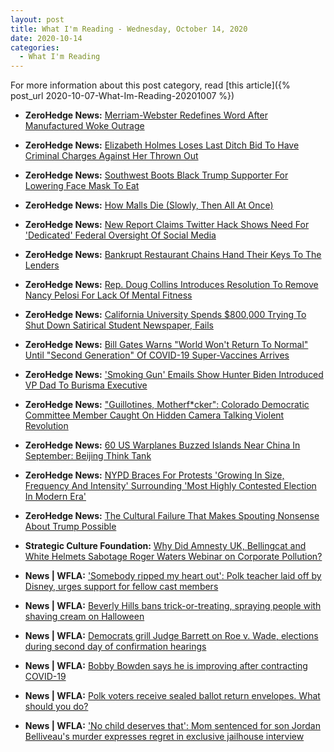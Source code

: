 ```yaml
---
layout: post
title: What I'm Reading - Wednesday, October 14, 2020
date: 2020-10-14
categories:
  - What I'm Reading
---
```


For more information about this post category, read [this article]({% post_url 2020-10-07-What-Im-Reading-20201007 %})

* **ZeroHedge News:** [Merriam-Webster Redefines Word After Manufactured Woke Outrage](https://www.zerohedge.com/political/merriam-webster-modifies-word-defintion-after-left-manufactures-offensive-meaning-it)

* **ZeroHedge News:** [Elizabeth Holmes Loses Last Ditch Bid To Have Criminal Charges Against Her Thrown Out](https://www.zerohedge.com/personal-finance/elizabeth-holmes-loses-last-ditch-bid-have-criminal-charges-against-her-thrown-out)

* **ZeroHedge News:** [Southwest Boots Black Trump Supporter For Lowering Face Mask To Eat](https://www.zerohedge.com/political/southwest-boots-black-trump-supporter-lowering-face-mask-eat)

* **ZeroHedge News:** [How Malls Die (Slowly, Then All At Once)](https://www.zerohedge.com/personal-finance/how-malls-die-slowly-then-all-once)

* **ZeroHedge News:** [New Report Claims Twitter Hack Shows Need For 'Dedicated' Federal Oversight Of Social Media](https://www.zerohedge.com/technology/new-report-claims-twitter-hack-shows-need-dedicated-federal-oversight-social-media)

* **ZeroHedge News:** [Bankrupt Restaurant Chains Hand Their Keys To The Lenders](https://www.zerohedge.com/economics/bankrupt-restaurant-chains-hand-their-keys-lenders)

* **ZeroHedge News:** [Rep. Doug Collins Introduces Resolution To Remove Nancy Pelosi For Lack Of Mental Fitness](https://www.zerohedge.com/political/rep-doug-collins-introduces-resolution-remove-nancy-pelosi-lack-mental-fitness)

* **ZeroHedge News:** [California University Spends $800,000 Trying To Shut Down Satirical Student Newspaper, Fails](https://www.zerohedge.com/political/california-university-spends-800000-trying-shut-down-satirical-student-newspaper-fails)

* **ZeroHedge News:** [Bill Gates Warns "World Won't Return To Normal" Until "Second Generation" Of COVID-19 Super-Vaccines Arrives](https://www.zerohedge.com/geopolitical/bill-gates-warns-world-wont-return-normal-until-second-generation-covid-19-super)

* **ZeroHedge News:** ['Smoking Gun' Emails Show Hunter Biden Introduced VP Dad To Burisma Executive](https://www.zerohedge.com/political/smoking-gun-emails-show-hunter-biden-introduced-vp-dad-burisma-executive)

* **ZeroHedge News:** ["Guillotines, Motherf*cker": Colorado Democratic Committee Member Caught On Hidden Camera Talking Violent Revolution](https://www.zerohedge.com/political/guillotines-motherfcker-colorado-democratic-committee-member-caught-hidden-camera)

* **ZeroHedge News:** [60 US Warplanes Buzzed Islands Near China In September: Beijing Think Tank](https://www.zerohedge.com/geopolitical/60-us-warplanes-planes-buzzed-around-china-september-beijing-think-tank)

* **ZeroHedge News:** [NYPD Braces For Protests 'Growing In Size, Frequency And Intensity' Surrounding 'Most Highly Contested Election In Modern Era'](https://www.zerohedge.com/political/nypd-braces-protests-growing-size-frequency-and-intensity-surrounding-most-highly)

* **ZeroHedge News:** [The Cultural Failure That Makes Spouting Nonsense About Trump Possible](https://www.zerohedge.com/political/cultural-failure-makes-spouting-nonsense-about-trump-possible)

* **Strategic Culture Foundation:** [Why Did Amnesty UK, Bellingcat and White Helmets Sabotage Roger Waters Webinar on Corporate Pollution?](https://www.strategic-culture.org/news/2020/10/14/why-did-amnesty-uk-bellingcat-and-white-helmets-sabotage-roger-waters-webinar-on-corporate-pollution/)

* **News \| WFLA:** ['Somebody ripped my heart out': Polk teacher laid off by Disney, urges support for fellow cast members](https://www.wfla.com/news/polk-county/somebody-ripped-my-heart-out-polk-teacher-laid-off-by-disney-urges-support-for-fellow-cast-members/)

* **News \| WFLA:** [Beverly Hills bans trick-or-treating, spraying people with shaving cream on Halloween](https://www.wfla.com/community/health/coronavirus/beverly-hills-bans-trick-or-treating-spraying-people-with-shaving-cream-on-halloween/)

* **News \| WFLA:** [Democrats grill Judge Barrett on Roe v. Wade, elections during second day of confirmation hearings](https://www.wfla.com/news/washington-dc/democrats-grill-judge-barrett-on-roe-v-wade-elections-during-second-day-of-confirmation-hearings/)

* **News \| WFLA:** [Bobby Bowden says he is improving after contracting COVID-19](https://www.wfla.com/sports/bobby-bowden-says-he-is-improving-after-contracting-covid-19/)

* **News \| WFLA:** [Polk voters receive sealed ballot return envelopes. What should you do?](https://www.wfla.com/election/elections-local/polk-voters-receive-sealed-ballot-return-envelopes-what-should-you-do/)

* **News \| WFLA:** ['No child deserves that': Mom sentenced for son Jordan Belliveau's murder expresses regret in exclusive jailhouse interview](https://www.wfla.com/news/pinellas-county/no-child-deserves-that-mom-sentenced-for-son-jordan-belliveaus-murder-expresses-regret-in-exclusive-jailhouse-interview/)

